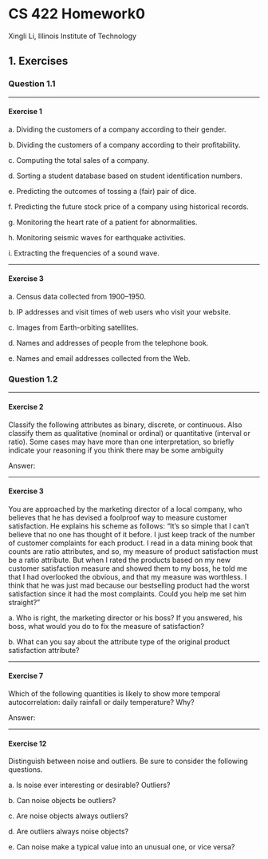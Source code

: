 # CS 422 Homework0

Xingli Li, Illinois Institute of Technology

## 1. Exercises

### Question 1.1

---
#### Exercise 1
a. Dividing the customers of a company according to their gender.

b. Dividing the customers of a company according to their profitability.

c. Computing the total sales of a company.

d. Sorting a student database based on student identification numbers.

e. Predicting the outcomes of tossing a (fair) pair of dice.

f. Predicting the future stock price of a company using historical records.

g. Monitoring the heart rate of a patient for abnormalities.

h. Monitoring seismic waves for earthquake activities.

i. Extracting the frequencies of a sound wave.

---
#### Exercise 3
a. Census data collected from 1900–1950.

b. IP addresses and visit times of web users who visit your website.

c. Images from Earth-orbiting satellites.

d. Names and addresses of people from the telephone book.

e. Names and email addresses collected from the Web.


### Question 1.2

---
#### Exercise 2
Classify the following attributes as binary, discrete, or continuous. 
Also classify them as qualitative (nominal or ordinal) or quantitative (interval or ratio). 
Some cases may have more than one interpretation, 
so briefly indicate your reasoning if you think there may be some ambiguity

Answer:

---
#### Exercise 3

 You are approached by the marketing director of a local company, 
 who believes that he has devised a foolproof way to measure customer satisfaction.
 He explains his scheme as follows: 
 “It’s so simple that I can’t believe that no one has thought of it before. 
 I just keep track of the number of customer complaints for each product.
 I read in a data mining book that counts are ratio attributes, and so, 
 my measure of product satisfaction must be a ratio attribute. 
 But when I rated the products based on my new customer satisfaction measure 
 and showed them to my boss, he told me that I had overlooked the obvious, 
 and that my measure was worthless. I think that he was just mad 
 because our bestselling product had the worst satisfaction 
 since it had the most complaints. Could you help me set him straight?” 

 a. Who is right, the marketing director or his boss? If you answered, 
 his boss, what would you do to fix the measure of satisfaction?

 b. What can you say about the attribute type of the original product 
 satisfaction attribute?

---
#### Exercise 7
Which of the following quantities is likely to show more temporal autocorrelation: 
daily rainfall or daily temperature? Why?

Answer:


---
#### Exercise 12
 Distinguish between noise and outliers. Be sure to consider the following questions. 

 a. Is noise ever interesting or desirable? Outliers? 

 b. Can noise objects be outliers? 

 c. Are noise objects always outliers? 

 d. Are outliers always noise objects? 

 e. Can noise make a typical value into an unusual one, or vice versa?
 